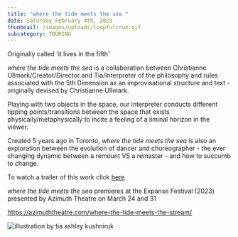 ```yaml
---
title: "where the tide meets the sea "
date: Saturday February 4th, 2023
thumbnail: /images/uploads/loopfulcrum.gif
subcategory: TOURING
---
```

O﻿riginally called 'it lives in the fifth' 

*where the tide meets the sea* is a collaboration between Christianne Ullmark/Creator/Director and Tia/Interpreter of the philosophy and rules associated with the 5th Dimension as an improvisational structure and text - originally devised by Christianne Ullmark. 

P﻿laying with two objects in the space, our interpreter conducts different tipping points/transitions between the space that exists physically/metaphysically to incite a feeling of a liminal horizon in the viewer. 

Created 5 years ago in Toronto, *where the tide meets the sea* is also an exploration between the evolution of dancer and choreographer - the ever changing dynamic between a remount VS a remaster - and how to succumb to change. 

T﻿o watch a trailer of this work click [here](https://youtu.be/YCWzC2bb3UY)

*w﻿here the tide meets the sea* premieres at the Expanse Festival (2023) presented by Azimuth Theatre on March 24 and 31

<https://azimuththeatre.com/where-the-tide-meets-the-stream/>

![illustration by tia ashley kushniruk](/images/uploads/img_1013.jpg "promo image")